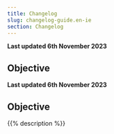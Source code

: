 ```yaml
---
title: Changelog
slug: changelog-guide.en-ie
section: Changelog
---
```


**Last updated 6th November 2023**



## Objective  

**Last updated 6th November 2023**



## Objective  

{{% description %}}
